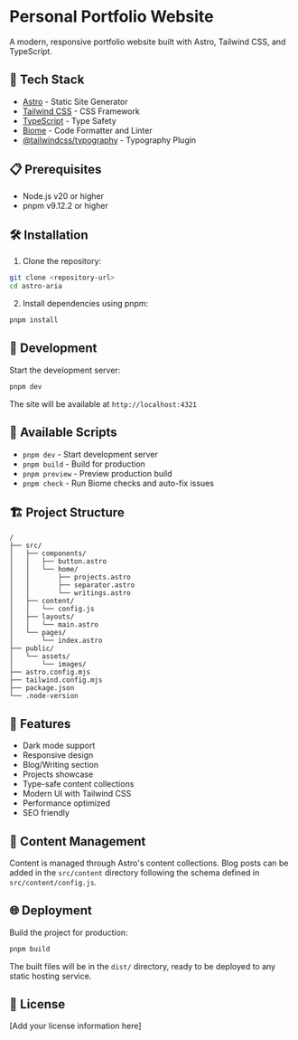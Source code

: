 # Personal Portfolio Website

A modern, responsive portfolio website built with Astro, Tailwind CSS, and TypeScript.

## 🚀 Tech Stack

- [Astro](https://astro.build/) - Static Site Generator
- [Tailwind CSS](https://tailwindcss.com/) - CSS Framework
- [TypeScript](https://www.typescriptlang.org/) - Type Safety
- [Biome](https://biomejs.dev/) - Code Formatter and Linter
- [@tailwindcss/typography](https://tailwindcss.com/docs/typography-plugin) - Typography Plugin

## 📋 Prerequisites

- Node.js v20 or higher
- pnpm v9.12.2 or higher

## 🛠️ Installation

1. Clone the repository:

```bash
git clone <repository-url>
cd astro-aria
```

2. Install dependencies using pnpm:

```bash
pnpm install
```

## 🚀 Development

Start the development server:

```bash
pnpm dev
```

The site will be available at `http://localhost:4321`

## 🔧 Available Scripts

- `pnpm dev` - Start development server
- `pnpm build` - Build for production
- `pnpm preview` - Preview production build
- `pnpm check` - Run Biome checks and auto-fix issues

## 🏗️ Project Structure

```
/
├── src/
│   ├── components/
│   │   ├── button.astro
│   │   └── home/
│   │       ├── projects.astro
│   │       ├── separator.astro
│   │       └── writings.astro
│   ├── content/
│   │   └── config.js
│   ├── layouts/
│   │   └── main.astro
│   └── pages/
│       └── index.astro
├── public/
│   └── assets/
│       └── images/
├── astro.config.mjs
├── tailwind.config.mjs
├── package.json
└── .node-version
```

## 🎨 Features

- Dark mode support
- Responsive design
- Blog/Writing section
- Projects showcase
- Type-safe content collections
- Modern UI with Tailwind CSS
- Performance optimized
- SEO friendly

## 📝 Content Management

Content is managed through Astro's content collections. Blog posts can be added in the `src/content` directory following the schema defined in `src/content/config.js`.

## 🌐 Deployment

Build the project for production:

```bash
pnpm build
```

The built files will be in the `dist/` directory, ready to be deployed to any static hosting service.

## 📜 License

[Add your license information here]
